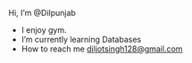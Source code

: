  Hi, I’m @Dilpunjab
 - I enjoy gym.
 - I’m currently learning Databases
 - How to reach me diljotsingh128@gmail.com

<!---
Dilpunjab/Dilpunjab is a ✨ special ✨ repository because its `README.md` (this file) appears on your GitHub profile.
You can click the Preview link to take a look at your changes.
--->
